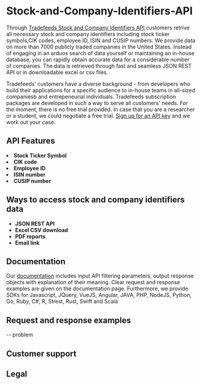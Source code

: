 # Stock-and-Company-Identifiers-API
Through <a href="https://tradefeeds.com/stock-and-company-identifiers-api/
" rel="nofollow"> Tradefeeds Stock and Company Identifiers API</a> customers retrive all necessary stock and company identifiers including stock ticker symbols,CIK codes, employee ID, ISIN and CUSIP numbers. We provide data on more than 7000 publicly traded companies in the United States. Instead of engaging in an arduos search of data yourself or maintaining an in-house database, you can rapidly obtain accurate data for a considerable number of companies. The data is retrieved through fast and seamless JSON REST API or in downloadable excel or csv files. 

Tradefeeds' customers have a diverse background - from developers who build their applications for a specific audience to in-house teams in all-sized companiesb and entrepeneurial individuals. Tradefeeds subscription packages are developed in such a way to serve all customers' needs. For the moment, there is no free trial provided. In case that you are a researcher or a student, we could negotiate a free trial. <a href="https://tradefeeds.com/pricing-subscription-plans/" rel="nofollow">Sign up for an API key</a> and we work out your case.

<h2><a id="user-content-api-features" class="anchor" href="https://github.com/Tradefeeds-Financial-data-API/Company-information-API#api-features" aria-hidden="true"></a>API Features</h2>

<li><strong>Stock Ticker Symbol</strong></li>
<li><strong>CIK code</strong></li>
<li><strong>Employee ID</strong></li>
<li><strong>ISIN number</strong></li>
<li><strong>CUSIP number</strong></li>

<h2><a id="user-content-ways-to-access-company-data" class="anchor" href="https://github.com/Tradefeeds-Financial-data-API/Company-information-API#ways-to-access-stock-and-company-identifiers-data" aria-hidden="true"></a>Ways to access stock and company identifiers data</h2>
<ul>
 	<li><strong>JSON REST API</strong></li>
 	<li><strong>Excel CSV download</strong></li>
 	<li><strong>PDF reports</strong></li>
 	<li><strong>Email link</strong></li>
</ul>

<h2>Documentation</h2>

Our <a href="https://tradefeeds.com/documentation" rel="nofollow">documentation</a> includes input API filtering parameters, output response objects with explanation of their meaning. Clear request and response examples are given on the documentation page. Furthermore, we provide SDKs for Javascript, JQuery, VueJS, Angular, JAVA, PHP, NodeJS, Python, Go, Ruby, C#, R, Strest, Rust, Swift and Scala

<h2>Request and response examples</h2>

-- problem 

<h2>Customer support</h2>

<h2>Legal</h2>

















